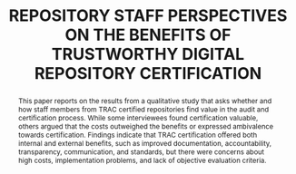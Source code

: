 ---
abstract: This paper reports on the results from a qualitative study that asks whether
  and how staff members from TRAC certified repositories find value in the audit and
  certification process. While some interviewees found certification valuable, others
  argued that the costs outweighed the benefits or expressed ambivalence towards certification.
  Findings indicate that TRAC certification offered both internal and external benefits,
  such as improved documentation, accountability, transparency, communication, and
  standards, but there were concerns about high costs, implementation problems, and
  lack of objective evaluation criteria.
creators:
- Frank, Rebecca D.
date: null
document_url: https://www.ideals.illinois.edu/items/128290/bitstreams/428945/data.pdf
grand_parent: iPRES
institutions: []
keywords:
- digital preservation
- trustworthy digital repositories
- iso 16363
- trac
- repository assessment
landing_page_url: https://hdl.handle.net/2142/121086
language: eng
layout: publication
license: CC-BY 4.0 International
notes_url: null
parent: iPRES 2023
presentation_url: https://hdl.handle.net/2142/121653
publication_type: paper
size: null
source_name: iPRES
title: REPOSITORY STAFF PERSPECTIVES ON THE BENEFITS OF TRUSTWORTHY DIGITAL REPOSITORY
  CERTIFICATION
year: 2023
---